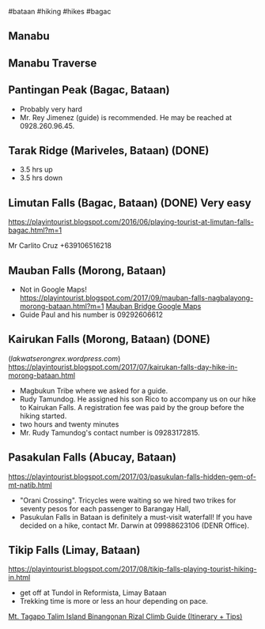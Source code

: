 #bataan #hiking #hikes #bagac 

## Manabu

## Manabu Traverse

## Pantingan Peak (Bagac, Bataan)
- Probably very hard
- Mr. Rey Jimenez (guide) is recommended. He may be reached at 0928.260.96.45.

## Tarak Ridge (Mariveles, Bataan) (DONE)
- 3.5 hrs up
- 3.5 hrs down

## Limutan Falls (Bagac, Bataan) (DONE) Very easy
https://playintourist.blogspot.com/2016/06/playing-tourist-at-limutan-falls-bagac.html?m=1

Mr Carlito Cruz
+639106516218

## Mauban Falls (Morong, Bataan)
- Not in Google Maps!
https://playintourist.blogspot.com/2017/09/mauban-falls-nagbalayong-morong-bataan.html?m=1
[Mauban Bridge Google Maps](https://www.google.com/maps/place/Mauban+Bridge/@14.6451531,120.3085574,17z/data=!3m1!4b1!4m5!3m4!1s0x33960dc78be2de65:0x58d710fcc92b53bc!8m2!3d14.6451479!4d120.3107461)
- Guide Paul and his number is 09292606612

## Kairukan Falls (Morong, Bataan) (DONE)
(_lakwatserongrex.wordpress.com_)
https://playintourist.blogspot.com/2017/07/kairukan-falls-day-hike-in-morong-bataan.html
- Magbukun Tribe where we asked for a guide.
- Rudy Tamundog. He assigned his son Rico to accompany us on our hike to Kairukan Falls. A registration fee was paid by the group before the hiking started.
- two hours and twenty minutes
- Mr. Rudy Tamundog's contact number is 09283172815.

## Pasakulan Falls (Abucay, Bataan)
https://playintourist.blogspot.com/2017/03/pasukulan-falls-hidden-gem-of-mt-natib.html
- "Orani Crossing". Tricycles were waiting so we hired two trikes for seventy pesos for each passenger to Barangay Hall,
- Pasukulan Falls in Bataan is definitely a must-visit waterfall! If you have decided on a hike, contact Mr. Darwin at 09988623106 (DENR Office).

## Tikip Falls (Limay, Bataan)
https://playintourist.blogspot.com/2017/08/tikip-falls-playing-tourist-hiking-in.html
- get off at Tundol in Reformista, Limay Bataan
- Trekking time is more or less an hour depending on pace.

[Mt. Tagapo Talim Island Binangonan Rizal Climb Guide (Itinerary + Tips)](https://hiketomountains.com/mt-tagapo-talim-island-binangonan-rizal-climb-guide-itinerary-tips/)